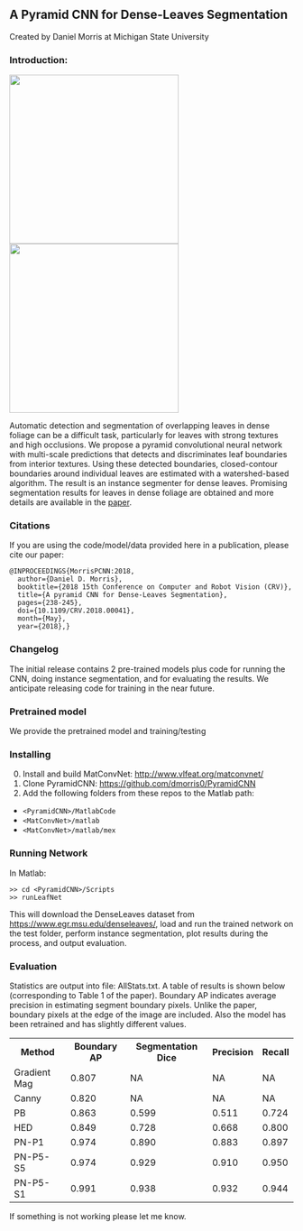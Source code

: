 ## A Pyramid CNN for Dense-Leaves SegmentationCreated by Daniel Morris at Michigan State University### Introduction:<img src="https://www.egr.msu.edu/3dvision/Images/DenseLeaves.jpg" width="300"><img src="https://www.egr.msu.edu/3dvision/Images/DenseLeavesSegs.jpg" width="300">Automatic detection and segmentation of overlapping leaves in dense foliage can be a difficult task, particularly for leaves with strong textures and high occlusions.  We propose a pyramid convolutional neural network with multi-scale predictions that detects and discriminates leaf boundaries from interior textures.  Using these detected boundaries, closed-contour boundaries around individual leaves are estimated with a watershed-based algorithm.  The result is an instance segmenter for dense leaves.  Promising segmentation results for leaves in dense foliage are obtained and more details are available in the [paper](https://arxiv.org/abs/1804.01646).### CitationsIf you are using the code/model/data provided here in a publication, please cite our paper:    @INPROCEEDINGS{MorrisPCNN:2018,      author={Daniel D. Morris},      booktitle={2018 15th Conference on Computer and Robot Vision (CRV)},      title={A pyramid CNN for Dense-Leaves Segmentation},      pages={238-245},      doi={10.1109/CRV.2018.00041},      month={May},      year={2018},}### ChangelogThe initial release contains 2 pre-trained models plus code for running the CNN, doing instance segmentation, and for evaluating the results.  We anticipate releasing code for training in the near future.  ### Pretrained modelWe provide the pretrained model and training/testing ### Installing  0. Install and build MatConvNet: http://www.vlfeat.org/matconvnet/ 0. Clone PyramidCNN: https://github.com/dmorris0/PyramidCNN 0. Add the following folders from these repos to the Matlab path:   * `<PyramidCNN>/MatlabCode`  * `<MatConvNet>/matlab`  * `<MatConvNet>/matlab/mex`### Running NetworkIn Matlab:    >> cd <PyramidCNN>/Scripts    >> runLeafNetThis will download the DenseLeaves dataset from https://www.egr.msu.edu/denseleaves/, load and run the trained network on the test folder, perform instance segmentation, plot results during the process, and output evaluation.  ### EvaluationStatistics are output into file: AllStats.txt.  A table of results is shown below (corresponding to Table 1 of the paper).  Boundary AP indicates average precision in estimating segment boundary pixels.  Unlike the paper, boundary pixels at the edge of the image are included.  Also the model has been retrained and has slightly different values.<table>  <tr>    <th class="tg-us36">Method</th>    <th class="tg-us36">Boundary AP</th>    <th class="tg-us36">Segmentation Dice</th>    <th class="tg-us36">Precision</th>    <th class="tg-us36">Recall</th>  </tr>  <tr>    <td class="tg-us36">Gradient Mag</td>    <td class="tg-us36">0.807</td>    <td class="tg-us36">NA</td>    <td class="tg-us36">NA</td>    <td class="tg-us36">NA</td>  </tr>  <tr>    <td class="tg-us36">Canny</td>    <td class="tg-us36">0.820</td>    <td class="tg-us36">NA</td>    <td class="tg-us36">NA</td>    <td class="tg-us36">NA</td>  </tr>  <tr>    <td class="tg-us36">PB</td>    <td class="tg-us36">0.863</td>    <td class="tg-us36">0.599</td>    <td class="tg-us36">0.511</td>    <td class="tg-us36">0.724</td>  </tr>  <tr>    <td class="tg-us36">HED</td>    <td class="tg-us36">0.849</td>    <td class="tg-us36">0.728</td>    <td class="tg-us36">0.668</td>    <td class="tg-us36">0.800</td>  </tr>  <tr>    <td class="tg-us36">PN-P1</td>    <td class="tg-us36">0.974</td>    <td class="tg-us36">0.890</td>    <td class="tg-us36">0.883</td>    <td class="tg-us36">0.897</td>  </tr>  <tr>    <td class="tg-us36">PN-P5-S5</td>    <td class="tg-us36">0.974</td>    <td class="tg-us36">0.929</td>    <td class="tg-us36">0.910</td>    <td class="tg-us36">0.950</td>  </tr>  <tr>    <td class="tg-us36">PN-P5-S1</td>    <td class="tg-us36">0.991</td>    <td class="tg-us36">0.938</td>    <td class="tg-us36">0.932</td>    <td class="tg-us36">0.944</td>  </tr></table>If something is not working please let me know.